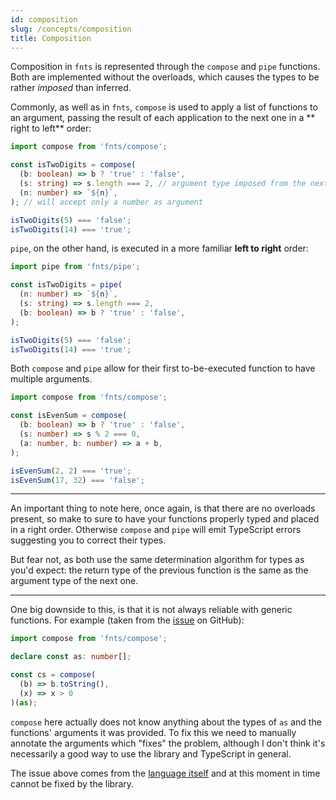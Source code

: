 ```yaml
---
id: composition
slug: /concepts/composition
title: Composition
---
```


Composition in `fnts` is represented through the `compose` and `pipe` functions.
Both are implemented without the overloads, which causes the types to be
rather *imposed* than inferred.

Commonly, as well as in `fnts`, `compose` is used to apply a list of functions
to an argument, passing the result of each application to the next one in a **
right to left** order:

```typescript
import compose from 'fnts/compose';

const isTwoDigits = compose(
  (b: boolean) => b ? 'true' : 'false',
  (s: string) => s.length === 2, // argument type imposed from the next function
  (n: number) => `${n}`,
); // will accept only a number as argument

isTwoDigits(5) === 'false';
isTwoDigits(14) === 'true';
```

`pipe`, on the other hand, is executed in a more familiar **left to right**
order:

```typescript
import pipe from 'fnts/pipe';

const isTwoDigits = pipe(
  (n: number) => `${n}`,
  (s: string) => s.length === 2,
  (b: boolean) => b ? 'true' : 'false',
);

isTwoDigits(5) === 'false';
isTwoDigits(14) === 'true';
```

Both `compose` and `pipe` allow for their first to-be-executed function to 
have multiple arguments.


```typescript
import compose from 'fnts/compose';

const isEvenSum = compose(
  (b: boolean) => b ? 'true' : 'false',
  (s: number) => s % 2 === 0,
  (a: number, b: number) => a + b,
);

isEvenSum(2, 2) === 'true';
isEvenSum(17, 32) === 'false';
```

---

An important thing to note here, once again, is that there are no overloads
present, so make to sure to have your functions properly typed and placed in a
right order. Otherwise `compose` and `pipe` will emit TypeScript errors
suggesting you to correct their types.

But fear not, as both use the same determination algorithm for types as you'd
expect: the return type of the previous function is the same as the argument
type of the next one.

---

One big downside to this, is that it is not always reliable with generic
functions. For example (taken from
the [issue](https://github.com/drizzer14/fnts/issues/16) on GitHub):

```typescript
import compose from 'fnts/compose';

declare const as: number[];

const cs = compose(
  (b) => b.toString(),
  (x) => x > 0
)(as);
```

`compose` here actually does not know anything about the types of `as` and the
functions' arguments it was provided. To fix this we need to manually annotate
the arguments which "fixes" the problem, although I don't think it's necessarily
a good way to use the library and TypeScript in general.

The issue above comes from
the [language itself](https://github.com/microsoft/TypeScript/issues/30369) and
at this moment in time cannot be fixed by the library.
